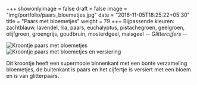 +++
showonlyimage = false
draft = false
image = "img/portfolio/paars_bloemetjes.jpg"
date = "2016-11-05T18:25:22+05:30"
title = "Paars met bloemetjes"
weight = 79
+++
Bijpassende kleuren: zachtblauw, lavendel, lila, paars, euchalyptus, pistachegroen, geelgroen, olijfgroen, groengrijs, goudbruin, mosterdgeel, maisgeel
*-- Glittercijfers --*
<!--more-->
![Kroontje paars met bloemetjes][1]
![Kroontje paars met bloemetjes en versiering][2]

Dit kroontje heeft een supermooie binnenkant met een bonte verzameling bloemetjes, de buitenkant is paars en het cijfertje is versiert met een bloem en is van glitterpaars.

[1]: /img/portfolio/paars_bloemetjes.jpg
[2]: /img/portfolio/alternatieven/paars_bloemetjes2.jpg
